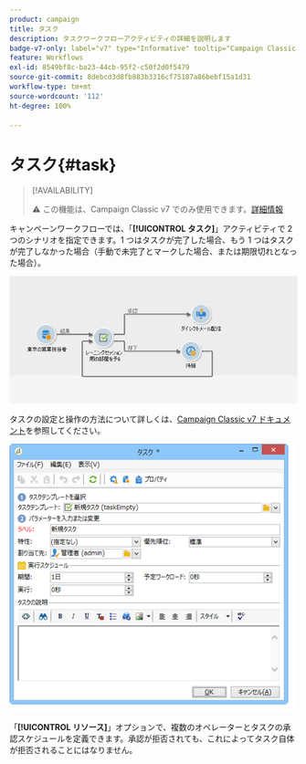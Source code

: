 ```yaml
---
product: campaign
title: タスク
description: タスクワークフローアクティビティの詳細を説明します
badge-v7-only: label="v7" type="Informative" tooltip="Campaign Classic v7 にのみ適用されます"
feature: Workflows
exl-id: 8549bf8c-ba23-44cb-95f2-c50f2d0f5479
source-git-commit: 8debcd3d8fb883b3316cf75187a86bebf15a1d31
workflow-type: tm+mt
source-wordcount: '112'
ht-degree: 100%

---
```


# タスク{#task}



>[!AVAILABILITY]
>
>:warning: この機能は、Campaign Classic v7 でのみ使用できます。[詳細情報](../../mrm/using/creating-and-managing-tasks.md)

キャンペーンワークフローでは、「**[!UICONTROL タスク]**」アクティビティで 2 つのシナリオを指定できます。1 つはタスクが完了した場合、もう 1 つはタスクが完了しなかった場合（手動で未完了とマークした場合、または期限切れとなった場合）。

![](assets/mrm_task_in_workflow.png)

タスクの設定と操作の方法について詳しくは、[Campaign Classic v7 ドキュメント](../../mrm/using/creating-and-managing-tasks.md)を参照してください。

![](assets/wkf_task_activity.png)

「**[!UICONTROL リソース]**」オプションで、複数のオペレーターとタスクの承認スケジュールを定義できます。承認が拒否されても、これによってタスク自体が拒否されることにはなりません。
